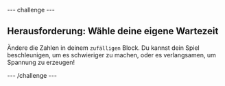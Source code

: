 \--- challenge \---

## Herausforderung: Wähle deine eigene Wartezeit

Ändere die Zahlen in deinem `zufälligen` Block. Du kannst dein Spiel beschleunigen, um es schwieriger zu machen, oder es verlangsamen, um Spannung zu erzeugen!

\--- /challenge \---